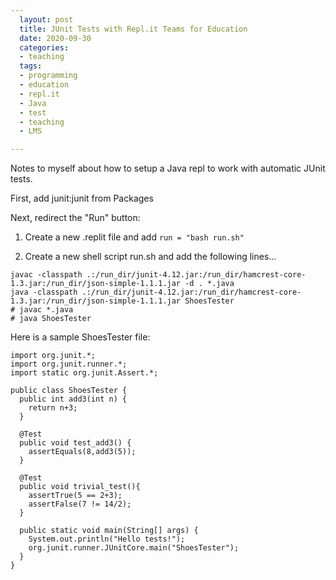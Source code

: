 ```yaml
---
  layout: post
  title: JUnit Tests with Repl.it Teams for Education
  date: 2020-09-30
  categories:
  - teaching
  tags:
  - programming
  - education
  - repl.it
  - Java
  - test
  - teaching
  - LMS

---
```


Notes to myself about how to setup a Java repl to work with automatic JUnit tests.

First, add junit:junit from Packages

Next, redirect the "Run" button:

1.  Create a new .replit file and add `run = "bash run.sh"`

1.  Create a new shell script run.sh and add the following lines...
```
javac -classpath .:/run_dir/junit-4.12.jar:/run_dir/hamcrest-core-1.3.jar:/run_dir/json-simple-1.1.1.jar -d . *.java 
java -classpath .:/run_dir/junit-4.12.jar:/run_dir/hamcrest-core-1.3.jar:/run_dir/json-simple-1.1.1.jar ShoesTester
# javac *.java
# java ShoesTester
```

Here is a sample ShoesTester file:
```
import org.junit.*;
import org.junit.runner.*;
import static org.junit.Assert.*;

public class ShoesTester {
  public int add3(int n) {
    return n+3;
  }
  
  @Test
  public void test_add3() {
    assertEquals(8,add3(5)); 
  }

  @Test 
  public void trivial_test(){
    assertTrue(5 == 2+3);
    assertFalse(7 != 14/2);
  }

  public static void main(String[] args) {
    System.out.println("Hello tests!");
    org.junit.runner.JUnitCore.main("ShoesTester");
  }
}
```
